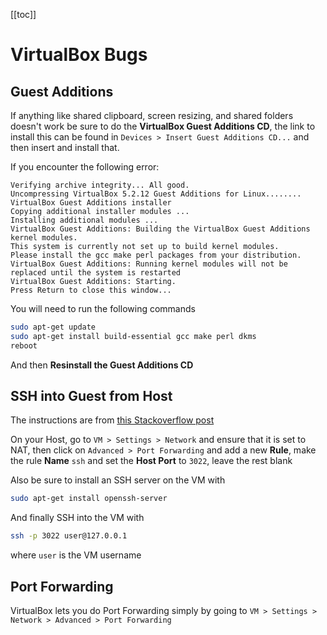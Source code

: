 [[toc]]

# VirtualBox Bugs

## Guest Additions

If anything like shared clipboard, screen resizing, and shared folders doesn't work be sure to do the **VirtualBox Guest Additions CD**, the link to install this can be found in `Devices > Insert Guest Additions CD...` and then insert and install that.

If you encounter the following error:

```raw
Verifying archive integrity... All good.
Uncompressing VirtualBox 5.2.12 Guest Additions for Linux........
VirtualBox Guest Additions installer
Copying additional installer modules ...
Installing additional modules ...
VirtualBox Guest Additions: Building the VirtualBox Guest Additions kernel modules.
This system is currently not set up to build kernel modules.
Please install the gcc make perl packages from your distribution.
VirtualBox Guest Additions: Running kernel modules will not be replaced until the system is restarted
VirtualBox Guest Additions: Starting.
Press Return to close this window...
```

You will need to run the following commands

```bash
sudo apt-get update
sudo apt-get install build-essential gcc make perl dkms
reboot
```

And then **Resinstall the Guest Additions CD**

## SSH into Guest from Host

The instructions are from [this Stackoverflow post](https://stackoverflow.com/questions/5906441/how-to-ssh-to-a-virtualbox-guest-externally-through-a-host)

On your Host, go to `VM > Settings > Network` and ensure that it is set to NAT, then click on `Advanced > Port Forwarding` and add a new **Rule**, make the rule **Name** `ssh` and set the **Host Port** to `3022`, leave the rest blank

Also be sure to install an SSH server on the VM with

```bash
sudo apt-get install openssh-server
```

And finally SSH into the VM with

```bash
ssh -p 3022 user@127.0.0.1
```

where `user` is the VM username

## Port Forwarding

VirtualBox lets you do Port Forwarding simply by going to `VM > Settings > Network > Advanced > Port Forwarding`
